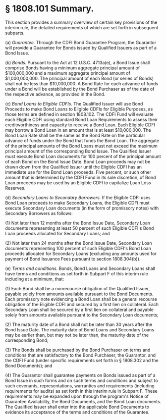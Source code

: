 # § 1808.101   Summary.

This section provides a summary overview of certain key provisions of the interim rule, the detailed requirements of which are set forth in subsequent subparts.


(a) *Guarantee.* Through the CDFI Bond Guarantee Program, the Guarantor will provide a Guarantee for Bonds issued by Qualified Issuers as part of a Bond Issue.


(b) *Bonds.* Pursuant to the Act at 12 U.S.C. 4713a(e), a Bond Issue shall comprise Bonds having a minimum aggregate principal amount of $100,000,000 and a maximum aggregate principal amount of $1,000,000,000. The principal amount of each Bond (or series of Bonds) shall not be less than $10,000,000. A Bond Rate for each advance of funds under a Bond will be established by the Bond Purchaser as of the date of the respective advance, as provided in the Bond.


(c) *Bond Loans to Eligible CDFIs.* The Qualified Issuer will use Bond Proceeds to make Bond Loans to Eligible CDFIs for Eligible Purposes, as those terms are defined in section 1808.102. The CDFI Fund will evaluate each Eligible CDFI using standard Bond Loan Requirements to assess their creditworthiness and capacity to receive a Bond Loan. Each Eligible CDFI may borrow a Bond Loan in an amount that is at least $10,000,000. The Bond Loan Rate shall be the same as the Bond Rate on the particular advance of funds under the Bond that funds the Bond Loan. The aggregate of the principal amounts of the Bond Loans must not exceed the maximum principal amount of the corresponding Bond Issue. The Qualified Issuer must execute Bond Loan documents for 100 percent of the principal amount of each Bond on the Bond Issue Date. Bond Loan proceeds may not be drawn down from the Qualified Issuer until the Eligible CDFI has an immediate use for the Bond Loan proceeds. Five percent, or such other amount that is determined by the CDFI Fund in its sole discretion, of Bond Loan proceeds may be used by an Eligible CDFI to capitalize Loan Loss Reserves.


(d) *Secondary Loans to Secondary Borrowers.* If the Eligible CDFI uses Bond Loan proceeds to make Secondary Loans, the Eligible CDFI must execute Secondary Loan documents (in the form of promissory notes) with Secondary Borrowers as follows:


(1) Not later than 12 months after the Bond Issue Date, Secondary Loan documents representing at least 50 percent of such Eligible CDFI's Bond Loan proceeds allocated for Secondary Loans; and


(2) Not later than 24 months after the Bond Issue Date, Secondary Loan documents representing 100 percent of such Eligible CDFI's Bond Loan proceeds allocated for Secondary Loans (excluding any amounts used for payment of Bond Issuance Fees pursuant to section 1808.304(b)).


(e) *Terms and conditions.* Bonds, Bond Loans and Secondary Loans shall have terms and conditions as set forth in Subpart F of this interim rule including at a minimum, that:


(1) Each Bond shall be a nonrecourse obligation of the Qualified Issuer, payable solely from amounts available pursuant to the Bond Documents. Each promissory note evidencing a Bond Loan shall be a general recourse obligation of the Eligible CDFI and secured by a first lien on collateral. Each Secondary Loan shall be secured by a first lien on collateral and payable solely from amounts available pursuant to the Secondary Loan documents;


(2) The maturity date of a Bond shall not be later than 30 years after the Bond Issue Date. The maturity date of Bond Loans and Secondary Loans may be earlier than, but may not be later than, the maturity date of the corresponding Bond;


(3) The Bonds shall be purchased by the Bond Purchaser on terms and conditions that are satisfactory to the Bond Purchaser, the Guarantor, and the CDFI Fund (under specific requirements set forth in § 1808.302 and the Bond Documents); and


(4) The Guarantor shall guarantee payments on Bonds issued as part of a Bond Issue in such forms and on such terms and conditions and subject to such covenants, representations, warranties and requirements (including requirements for audits) as set forth in this interim rule in Subpart F. These requirements may be expanded upon through the program's Notice of Guarantee Availability, the Bond Documents, and the Bond Loan documents. The Qualified Issuer shall enter into the applicable Bond Documents to evidence its acceptance of the terms and conditions of the Guarantee.




